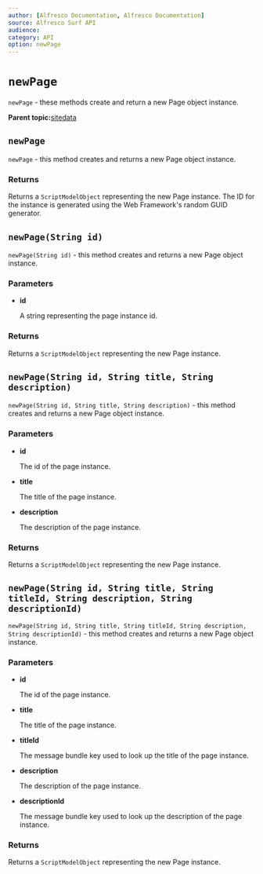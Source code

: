 ```yaml
---
author: [Alfresco Documentation, Alfresco Documentation]
source: Alfresco Surf API
audience: 
category: API
option: newPage
---
```


# `newPage`

`newPage` - these methods create and return a new Page object instance.

**Parent topic:**[sitedata](../references/APISurf-sitedata.md)

## `newPage`

`newPage` - this method creates and returns a new Page object instance.

### Returns

Returns a `ScriptModelObject` representing the new Page instance. The ID for the instance is generated using the Web Framework's random GUID generator.

## `newPage(String id)`

`newPage(String id)` - this method creates and returns a new Page object instance.

### Parameters

-   **id**

    A string representing the page instance id.


### Returns

Returns a `ScriptModelObject` representing the new Page instance.

## `newPage(String id, String title, String description)`

`newPage(String id, String title, String description)` - this method creates and returns a new Page object instance.

### Parameters

-   **id**

    The id of the page instance.

-   **title**

    The title of the page instance.

-   **description**

    The description of the page instance.


### Returns

Returns a `ScriptModelObject` representing the new Page instance.

## `newPage(String id, String title, String titleId, String description, String descriptionId)`

`newPage(String id, String title, String titleId, String description, String descriptionId)` - this method creates and returns a new Page object instance.

### Parameters

-   **id**

    The id of the page instance.

-   **title**

    The title of the page instance.

-   **titleId**

    The message bundle key used to look up the title of the page instance.

-   **description**

    The description of the page instance.

-   **descriptionId**

    The message bundle key used to look up the description of the page instance.


### Returns

Returns a `ScriptModelObject` representing the new Page instance.

